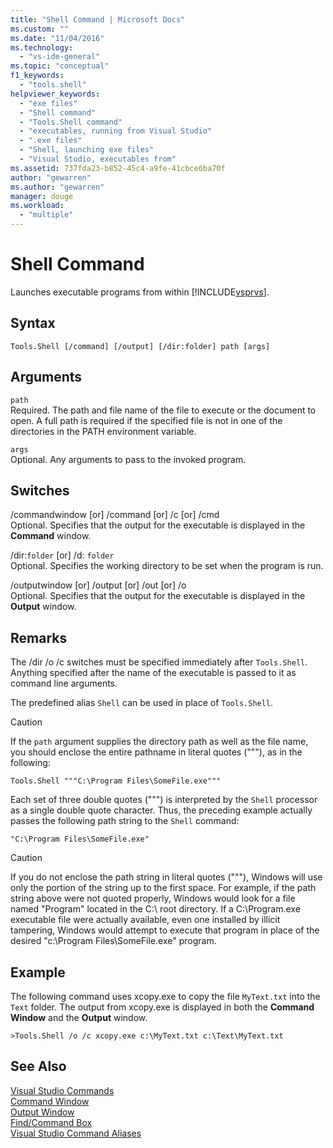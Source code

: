 ```yaml
---
title: "Shell Command | Microsoft Docs"
ms.custom: ""
ms.date: "11/04/2016"
ms.technology: 
  - "vs-ide-general"
ms.topic: "conceptual"
f1_keywords: 
  - "tools.shell"
helpviewer_keywords: 
  - "exe files"
  - "Shell command"
  - "Tools.Shell command"
  - "executables, running from Visual Studio"
  - ".exe files"
  - "Shell, launching exe files"
  - "Visual Studio, executables from"
ms.assetid: 737fda23-b852-45c4-a9fe-41cbce6ba70f
author: "gewarren"
ms.author: "gewarren"
manager: douge
ms.workload: 
  - "multiple"
---
```

# Shell Command
Launches executable programs from within [!INCLUDE[vsprvs](../../code-quality/includes/vsprvs_md.md)].  
  
## Syntax  
  
```  
Tools.Shell [/command] [/output] [/dir:folder] path [args]  
```  
  
## Arguments  
 `path`  
 Required. The path and file name of the file to execute or the document to open. A full path is required if the specified file is not in one of the directories in the PATH environment variable.  
  
 `args`  
 Optional. Any arguments to pass to the invoked program.  
  
## Switches  
 /commandwindow [or] /command [or] /c [or] /cmd  
 Optional. Specifies that the output for the executable is displayed in the **Command** window.  
  
 /dir:`folder` [or] /d: `folder`  
 Optional. Specifies the working directory to be set when the program is run.  
  
 /outputwindow [or] /output [or] /out [or] /o  
 Optional. Specifies that the output for the executable is displayed in the **Output** window.  
  
## Remarks  
 The /dir /o /c switches must be specified immediately after `Tools.Shell`. Anything specified after the name of the executable is passed to it as command line arguments.  
  
 The predefined alias `Shell` can be used in place of `Tools.Shell`.  
  
> [!CAUTION]
>  If the `path` argument supplies the directory path as well as the file name, you should enclose the entire pathname in literal quotes ("""), as in the following:  
  
```  
Tools.Shell """C:\Program Files\SomeFile.exe"""  
```  
  
 Each set of three double quotes (""") is interpreted by the `Shell` processor as a single double quote character. Thus, the preceding example actually passes the following path string to the `Shell` command:  
  
```  
"C:\Program Files\SomeFile.exe"  
```  
  
> [!CAUTION]
>  If you do not enclose the path string in literal quotes ("""), Windows will use only the portion of the string up to the first space. For example, if the path string above were not quoted properly, Windows would look for a file named "Program" located in the C:\ root directory. If a C:\Program.exe executable file were actually available, even one installed by illicit tampering, Windows would attempt to execute that program in place of the desired "c:\Program Files\SomeFile.exe" program.  
  
## Example  
 The following command uses xcopy.exe to copy the file `MyText.txt` into the `Text` folder. The output from xcopy.exe is displayed in both the **Command Window** and the **Output** window.  
  
```  
>Tools.Shell /o /c xcopy.exe c:\MyText.txt c:\Text\MyText.txt  
```  
  
## See Also  
 [Visual Studio Commands](../../ide/reference/visual-studio-commands.md)   
 [Command Window](../../ide/reference/command-window.md)   
 [Output Window](../../ide/reference/output-window.md)   
 [Find/Command Box](../../ide/find-command-box.md)   
 [Visual Studio Command Aliases](../../ide/reference/visual-studio-command-aliases.md)